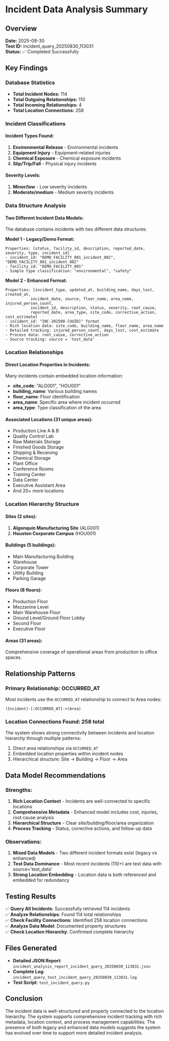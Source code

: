 # Incident Data Analysis Summary

## Overview
**Date:** 2025-08-30  
**Test ID:** incident_query_20250830_113031  
**Status:** ✅ Completed Successfully  

## Key Findings

### Database Statistics
- **Total Incident Nodes:** 114
- **Total Outgoing Relationships:** 110 
- **Total Incoming Relationships:** 4
- **Total Location Connections:** 258

### Incident Classifications

#### Incident Types Found:
1. **Environmental Release** - Environmental incidents
2. **Equipment Injury** - Equipment-related injuries
3. **Chemical Exposure** - Chemical exposure incidents  
4. **Slip/Trip/Fall** - Physical injury incidents

#### Severity Levels:
1. **Minor/low** - Low severity incidents
2. **Moderate/medium** - Medium severity incidents

### Data Structure Analysis

#### Two Different Incident Data Models:
The database contains incidents with two different data structures:

**Model 1 - Legacy/Demo Format:**
```
Properties: [status, facility_id, description, reported_date, severity, type, incident_id]
- incident_id: "DEMO_FACILITY_001_incident_001", "DEMO_FACILITY_001_incident_002"
- facility_id: "DEMO_FACILITY_001"
- Simple type classification: "environmental", "safety"
```

**Model 2 - Enhanced Format:**
```
Properties: [incident_type, updated_at, building_name, days_lost, created_at, 
           incident_date, source, floor_name, area_name, injured_person_count, 
           incident_id, description, status, severity, root_cause, 
           reported_date, area_type, site_code, corrective_action, cost_estimate]
- incident_id: "INC-202508-[UUID]" format
- Rich location data: site_code, building_name, floor_name, area_name
- Detailed tracking: injured_person_count, days_lost, cost_estimate
- Process data: root_cause, corrective_action
- Source tracking: source = 'test_data'
```

### Location Relationships

#### Direct Location Properties in Incidents:
Many incidents contain embedded location information:
- **site_code**: "ALG001", "HOU001"
- **building_name**: Various building names
- **floor_name**: Floor identification
- **area_name**: Specific area where incident occurred
- **area_type**: Type classification of the area

#### Associated Locations (31 unique areas):
- Production Line A & B
- Quality Control Lab
- Raw Materials Storage
- Finished Goods Storage
- Shipping & Receiving
- Chemical Storage
- Plant Office
- Conference Rooms
- Training Center
- Data Center
- Executive Assistant Area
- And 20+ more locations

### Location Hierarchy Structure

#### Sites (2 sites):
1. **Algonquin Manufacturing Site** (ALG001)
2. **Houston Corporate Campus** (HOU001)

#### Buildings (5 buildings):
- Main Manufacturing Building
- Warehouse
- Corporate Tower
- Utility Building
- Parking Garage

#### Floors (8 floors):
- Production Floor
- Mezzanine Level
- Main Warehouse Floor
- Ground Level/Ground Floor Lobby
- Second Floor
- Executive Floor

#### Areas (31 areas):
Comprehensive coverage of operational areas from production to office spaces.

## Relationship Patterns

### Primary Relationship: OCCURRED_AT
Most incidents use the `OCCURRED_AT` relationship to connect to Area nodes:
```
(Incident)-[:OCCURRED_AT]->(Area)
```

### Location Connections Found: 258 total
The system shows strong connectivity between incidents and location hierarchy through multiple patterns:
1. Direct area relationships via `OCCURRED_AT`
2. Embedded location properties within incident nodes
3. Hierarchical structure: Site → Building → Floor → Area

## Data Model Recommendations

### Strengths:
1. **Rich Location Context** - Incidents are well-connected to specific locations
2. **Comprehensive Metadata** - Enhanced model includes cost, injuries, root cause analysis
3. **Hierarchical Structure** - Clear site/building/floor/area organization
4. **Process Tracking** - Status, corrective actions, and follow-up data

### Observations:
1. **Mixed Data Models** - Two different incident formats exist (legacy vs enhanced)
2. **Test Data Dominance** - Most recent incidents (110+) are test data with source='test_data'
3. **Strong Location Embedding** - Location data is both referenced and embedded for redundancy

## Testing Results
✅ **Query All Incidents**: Successfully retrieved 114 incidents  
✅ **Analyze Relationships**: Found 114 total relationships  
✅ **Check Facility Connections**: Identified 258 location connections  
✅ **Analyze Data Model**: Documented property structures  
✅ **Check Location Hierarchy**: Confirmed complete hierarchy  

## Files Generated
- **Detailed JSON Report**: `incident_analysis_report_incident_query_20250830_113031.json`
- **Complete Log**: `incident_query_test_incident_query_20250830_113031.log`
- **Test Script**: `test_incident_query.py`

## Conclusion
The incident data is well-structured and properly connected to the location hierarchy. The system supports comprehensive incident tracking with rich metadata, location context, and process management capabilities. The presence of both legacy and enhanced data models suggests the system has evolved over time to support more detailed incident analysis.
